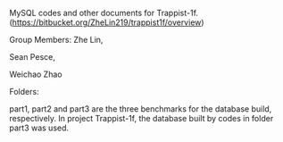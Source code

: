 MySQL codes and other documents for Trappist-1f. (https://bitbucket.org/ZheLin219/trappist1f/overview)

Group Members:
Zhe Lin,

Sean Pesce,

Weichao Zhao


Folders:

part1, part2  and part3 are the three benchmarks for the database build, respectively. In project Trappist-1f, the database built by codes in folder part3 was used.